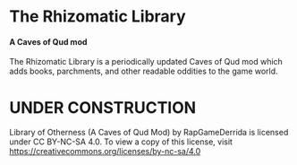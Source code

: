 # The Rhizomatic Library
#### A Caves of Qud mod


The Rhizomatic Library is a periodically updated Caves of Qud mod which adds books, parchments, and other readable oddities to the game world.

# UNDER CONSTRUCTION

 Library of Otherness (A Caves of Qud Mod) by RapGameDerrida is licensed under CC BY-NC-SA 4.0. To view a copy of this license, visit https://creativecommons.org/licenses/by-nc-sa/4.0 